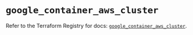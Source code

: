 # `google_container_aws_cluster`

Refer to the Terraform Registry for docs: [`google_container_aws_cluster`](https://registry.terraform.io/providers/hashicorp/google/5.22.0/docs/resources/container_aws_cluster).
